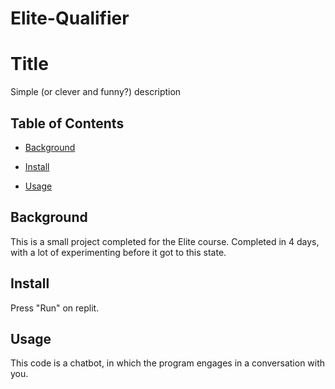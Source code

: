 # Elite-Qualifier

# Title

Simple (or clever and funny?) description

## Table of Contents

- [Background](#background)

- [Install](#install)

- [Usage](#usage)

## Background

This is a small project completed for the Elite course. Completed in 4 days, with a lot of experimenting before it got to this state.

## Install

Press "Run" on replit.

## Usage

This code is a chatbot, in which the program engages in a conversation with you. 

